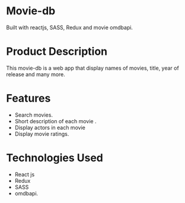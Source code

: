 # Movie-db
Built with reactjs, SASS, Redux  and movie omdbapi.

# Product Description
This movie-db is a web app that display names of movies, title, year of release and many more. 

# Features
- Search movies.
- Short description of each movie .
- Display actors in each movie
- Display movie ratings.

# Technologies Used
 - React js
 - Redux
 - SASS
 - omdbapi.
 

